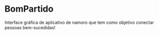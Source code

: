 # BomPartido
Interface gráfica de aplicativo de namoro que tem como objetivo conectar pessoas bem-sucedidas!
